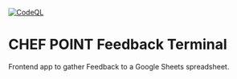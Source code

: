 [![CodeQL](https://github.com/ChefPoint/feedback-terminal/actions/workflows/codeql-analysis.yml/badge.svg)](https://github.com/ChefPoint/feedback-terminal/actions/workflows/codeql-analysis.yml)

# CHEF POINT Feedback Terminal

Frontend app to gather Feedback to a Google Sheets spreadsheet.
